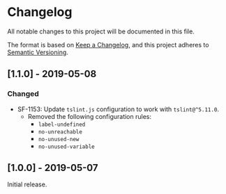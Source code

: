 # Changelog
All notable changes to this project will be documented in this file.

The format is based on [Keep a Changelog](https://keepachangelog.com/en/1.0.0/),
and this project adheres to [Semantic Versioning](https://semver.org/spec/v2.0.0.html).

## [1.1.0] - 2019-05-08
### Changed
- SF-1153: Update `tslint.js` configuration to work with `tslint@^5.11.0`.
  - Removed the following configuration rules:
    - `label-undefined`
    - `no-unreachable`
    - `no-unused-new`
    - `no-unused-variable`

## [1.0.0] - 2019-05-07
Initial release.
